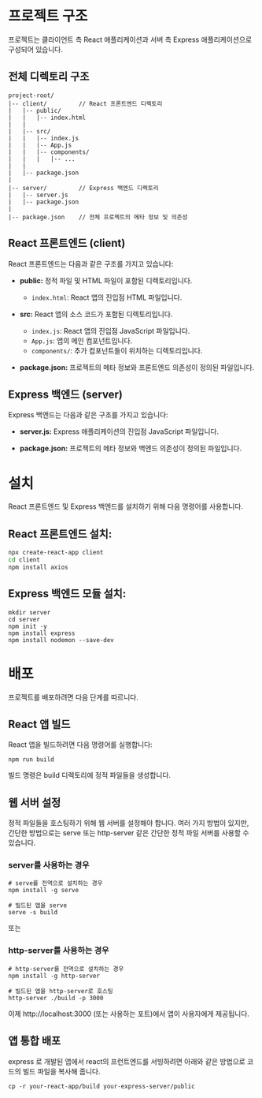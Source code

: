 # 프로젝트 구조

프로젝트는 클라이언트 측 React 애플리케이션과 서버 측 Express 애플리케이션으로 구성되어 있습니다.

## 전체 디렉토리 구조
```
project-root/
|-- client/         // React 프론트엔드 디렉토리
|   |-- public/
|   |   |-- index.html
|   |
|   |-- src/
|   |   |-- index.js
|   |   |-- App.js
|   |   |-- components/
|   |   |   |-- ...
|   |
|   |-- package.json
|
|-- server/         // Express 백엔드 디렉토리
|   |-- server.js
|   |-- package.json
|
|-- package.json    // 전체 프로젝트의 메타 정보 및 의존성
```

## React 프론트엔드 (client)

React 프론트엔드는 다음과 같은 구조를 가지고 있습니다:

- **public:** 정적 파일 및 HTML 파일이 포함된 디렉토리입니다.
  - `index.html`: React 앱의 진입점 HTML 파일입니다.

- **src:** React 앱의 소스 코드가 포함된 디렉토리입니다.
  - `index.js`: React 앱의 진입점 JavaScript 파일입니다.
  - `App.js`: 앱의 메인 컴포넌트입니다.
  - `components/`: 추가 컴포넌트들이 위치하는 디렉토리입니다.

- **package.json:** 프로젝트의 메타 정보와 프론트엔드 의존성이 정의된 파일입니다.

## Express 백엔드 (server)

Express 백엔드는 다음과 같은 구조를 가지고 있습니다:

- **server.js:** Express 애플리케이션의 진입점 JavaScript 파일입니다.

- **package.json:** 프로젝트의 메타 정보와 백엔드 의존성이 정의된 파일입니다.

# 설치

React 프론트엔드 및 Express 백엔드를 설치하기 위해 다음 명령어를 사용합니다.

## React 프론트엔드 설치:

```bash
npx create-react-app client
cd client
npm install axios
```

## Express 백엔드 모듈 설치:
```
mkdir server
cd server
npm init -y
npm install express
npm install nodemon --save-dev
```

# 배포

프로젝트를 배포하려면 다음 단계를 따르니다.

## React 앱 빌드

React 앱을 빌드하려면 다음 명령어를 실행합니다:

```
npm run build
```
빌드 명령은 build 디렉토리에 정적 파일들을 생성합니다.

## 웹 서버 설정

정적 파일들을 호스팅하기 위해 웹 서버를 설정해야 합니다. 여러 가지 방법이 있지만, 간단한 방법으로는 serve 또는 http-server 같은 간단한 정적 파일 서버를 사용할 수 있습니다.

### server를 사용하는 경우

```
# serve를 전역으로 설치하는 경우
npm install -g serve

# 빌드된 앱을 serve
serve -s build
```

또는

### http-server를 사용하는 경우

```
# http-server를 전역으로 설치하는 경우
npm install -g http-server

# 빌드된 앱을 http-server로 호스팅
http-server ./build -p 3000
```

이제 http://localhost:3000 (또는 사용하는 포트)에서 앱이 사용자에게 제공됩니다.


## 앱 통합 배포

express 로 개발된 앱에서 react의 프런트엔드를 서빙하려면 아래와 같은 방법으로 코드의 빌드 파일을 복사해 줍니다.

```
cp -r your-react-app/build your-express-server/public
```
